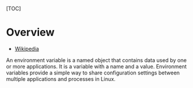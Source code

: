 [TOC]

# Overview
- [Wikipedia](https://en.wikipedia.org/wiki/Environment_variable)

An environment variable is a  named object that contains data used by one or more applications. It is a variable with a name and a value. Environment variables provide a simple way to share configuration settings between multiple applications and processes in Linux.
